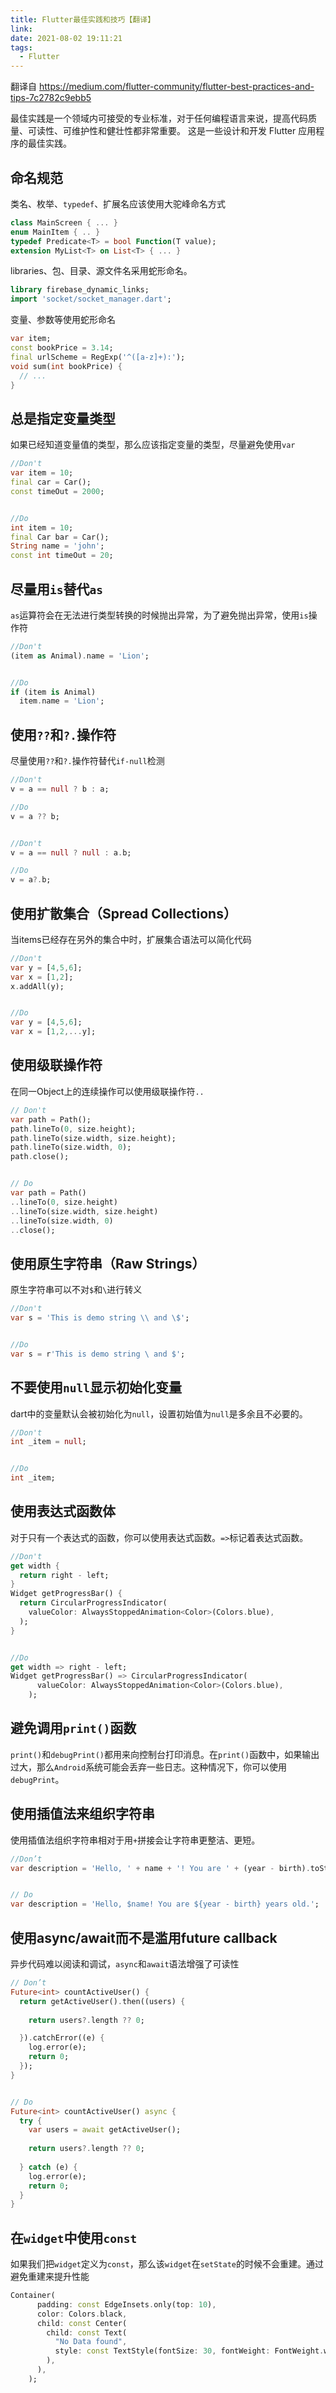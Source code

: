 ```yaml
---
title: Flutter最佳实践和技巧【翻译】
link:
date: 2021-08-02 19:11:21
tags:
  - Flutter
---
```


翻译自 https://medium.com/flutter-community/flutter-best-practices-and-tips-7c2782c9ebb5

最佳实践是一个领域内可接受的专业标准，对于任何编程语言来说，提高代码质量、可读性、可维护性和健壮性都非常重要。
这是一些设计和开发 Flutter 应用程序的最佳实践。

## 命名规范

类名、枚举、`typedef`、扩展名应该使用大驼峰命名方式

```dart
class MainScreen { ... }
enum MainItem { .. }
typedef Predicate<T> = bool Function(T value);
extension MyList<T> on List<T> { ... }
```

libraries、包、目录、源文件名采用蛇形命名。

```dart
library firebase_dynamic_links;
import 'socket/socket_manager.dart';
```

变量、参数等使用蛇形命名

```dart
var item;
const bookPrice = 3.14;
final urlScheme = RegExp('^([a-z]+):');
void sum(int bookPrice) {
  // ...
}
```

## 总是指定变量类型

如果已经知道变量值的类型，那么应该指定变量的类型，尽量避免使用`var`

```dart
//Don't
var item = 10;
final car = Car();
const timeOut = 2000;


//Do
int item = 10;
final Car bar = Car();
String name = 'john';
const int timeOut = 20;
```

## 尽量用`is`替代`as`

`as`运算符会在无法进行类型转换的时候抛出异常，为了避免抛出异常，使用`is`操作符

```dart
//Don't
(item as Animal).name = 'Lion';


//Do
if (item is Animal)
  item.name = 'Lion';
```

## 使用`??`和`?.`操作符

尽量使用`??`和`?.`操作符替代`if-null`检测

```dart
//Don't
v = a == null ? b : a;

//Do
v = a ?? b;


//Don't
v = a == null ? null : a.b;

//Do
v = a?.b;
```

## 使用扩散集合（Spread Collections）

当items已经存在另外的集合中时，扩展集合语法可以简化代码

```dart
//Don't
var y = [4,5,6];
var x = [1,2];
x.addAll(y);


//Do
var y = [4,5,6];
var x = [1,2,...y];
```

## 使用级联操作符

在同一Object上的连续操作可以使用级联操作符`..`

```dart
// Don't
var path = Path();
path.lineTo(0, size.height);
path.lineTo(size.width, size.height);
path.lineTo(size.width, 0);
path.close();  


// Do
var path = Path()
..lineTo(0, size.height)
..lineTo(size.width, size.height)
..lineTo(size.width, 0)
..close(); 
```

## 使用原生字符串（Raw Strings）

原生字符串可以不对`$`和`\`进行转义

```dart
//Don't
var s = 'This is demo string \\ and \$';


//Do
var s = r'This is demo string \ and $';
```

## 不要使用`null`显示初始化变量

dart中的变量默认会被初始化为`null`，设置初始值为`null`是多余且不必要的。

```dart
//Don't
int _item = null;


//Do
int _item;
```

## 使用表达式函数体

对于只有一个表达式的函数，你可以使用表达式函数。`=>`标记着表达式函数。

```dart
//Don't
get width {
  return right - left;
}
Widget getProgressBar() {
  return CircularProgressIndicator(
    valueColor: AlwaysStoppedAnimation<Color>(Colors.blue),
  );
}


//Do
get width => right - left;
Widget getProgressBar() => CircularProgressIndicator(
      valueColor: AlwaysStoppedAnimation<Color>(Colors.blue),
    );
```

## 避免调用`print()`函数

`print()`和`debugPrint()`都用来向控制台打印消息。在`print()`函数中，如果输出过大，那么`Android`系统可能会丢弃一些日志。这种情况下，你可以使用`debugPrint`。

## 使用插值法来组织字符串

使用插值法组织字符串相对于用`+`拼接会让字符串更整洁、更短。

```dart
//Don’t
var description = 'Hello, ' + name + '! You are ' + (year - birth).toString() + ' years old.';


// Do
var description = 'Hello, $name! You are ${year - birth} years old.';
```

## 使用async/await而不是滥用future callback

异步代码难以阅读和调试，`async`和`await`语法增强了可读性

```dart
// Don’t
Future<int> countActiveUser() {
  return getActiveUser().then((users) {
    
    return users?.length ?? 0;

  }).catchError((e) {
    log.error(e);
    return 0;
  });
}


// Do
Future<int> countActiveUser() async {
  try {
    var users = await getActiveUser();
     
    return users?.length ?? 0;
  
  } catch (e) {
    log.error(e);
    return 0;
  }
}
```

## 在`widget`中使用`const`

如果我们把`widget`定义为`const`，那么该`widget`在`setState`的时候不会重建。通过避免重建来提升性能

```dart
Container(
      padding: const EdgeInsets.only(top: 10),
      color: Colors.black,
      child: const Center(
        child: const Text(
          "No Data found",
          style: const TextStyle(fontSize: 30, fontWeight: FontWeight.w800),
        ),
      ),
    );
```
